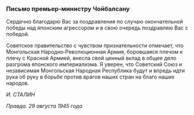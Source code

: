 ### Письмо премьер‑министру Чойбалсану

Сердечно благодарю Вас за поздравления по случаю окончательной победы над японским агрессором и в свою очередь поздравляю Вас с победой.

Советское правительство с чувством признательности отмечает, что Монгольская Народно‑Революционная Армия, боровшаяся плечом к плечу с Красной Армией, внесла свой ценный вклад в общее дело разгрома японского империализма. Я уверен, что Советский Союз и независимая Монгольская Народная Республика будут и впредь идти рука об руку в борьбе против врагов наших стран на благо наших народов.

_И. СТАЛИН_

_Правда. 29 августа 1945 года_